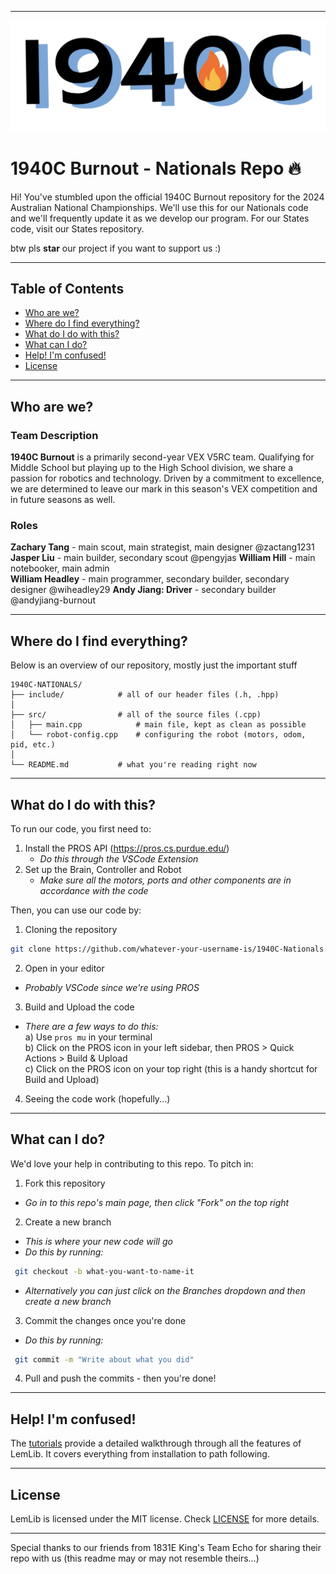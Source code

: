 <hr>
<img src="Logo.png">

# 1940C Burnout - Nationals Repo 🔥

Hi! You've stumbled upon the official 1940C Burnout repository for the 2024 Australian National Championships.
We'll use this for our Nationals code and we'll frequently update it as we develop our program. For our States code, visit our States repository.

btw pls **star** our project if you want to support us :)

---

## Table of Contents

- [Who are we?](#who-are-we)  
- [Where do I find everything?](#where-do-i-find-everything)  
- [What do I do with this?](#what-do-i-do-with-this)  
- [What can I do?](#what-can-i-do)  
- [Help! I'm confused!](#help-im-confused) 
- [License](#license)  

---

## Who are we?

### Team Description

**1940C Burnout** is a primarily second-year VEX V5RC team. Qualifying for Middle School but playing up to the High School division, we share a passion for robotics and technology. Driven by a commitment to excellence, we are determined to leave our mark in this season's VEX competition and in future seasons as well.

### Roles

  **Zachary Tang** - main scout, main strategist, main designer  @zactang1231
  **Jasper Liu** - main builder, secondary scout  @pengyjas
  **William Hill** - main notebooker, main admin  
  **William Headley** - main programmer, secondary builder, secondary designer @wiheadley29
  **Andy Jiang: Driver** - secondary builder @andyjiang-burnout

---

## Where do I find everything?

Below is an overview of our repository, mostly just the important stuff

```
1940C-NATIONALS/
├── include/            # all of our header files (.h, .hpp)
│  
├── src/                # all of the source files (.cpp)
│   ├── main.cpp            # main file, kept as clean as possible 
│   └── robot-config.cpp    # configuring the robot (motors, odom, pid, etc.)
│
└── README.md           # what you're reading right now
```

---

## What do I do with this?

To run our code, you first need to:
1. Install the PROS API (https://pros.cs.purdue.edu/)
    - *Do this through the VSCode Extension*
2. Set up the Brain, Controller and Robot 
    - *Make sure all the motors, ports and other components are in accordance with the code*

Then, you can use our code by:
1. Cloning the repository

```bash  
git clone https://github.com/whatever-your-username-is/1940C-Nationals.git
```  

2. Open in your editor
  - *Probably VSCode since we're using PROS*
3. Build and Upload the code
  - *There are a few ways to do this:*  
      a) Use ```pros mu``` in your terminal  
      b) Click on the PROS icon in your left sidebar, then PROS > Quick Actions > Build & Upload  
      c) Click on the PROS icon on your top right (this is a handy shortcut for Build and Upload)
4. Seeing the code work (hopefully...)

---

## What can I do?

We'd love your help in contributing to this repo. To pitch in:

1. Fork this repository
  - *Go in to this repo's main page, then click "Fork" on the top right*
2. Create a new branch
  - *This is where your new code will go*
  - *Do this by running:*
  ```bash  
   git checkout -b what-you-want-to-name-it
   ```
  - *Alternatively you can just click on the Branches dropdown and then create a new branch*
3. Commit the changes once you're done
  - *Do this by running:*
  ```bash  
   git commit -m "Write about what you did"  
   ```
4. Pull and push the commits - then you're done!

---

## Help! I'm confused!
The [tutorials](https://lemlib.readthedocs.io/en/v0.5.0/tutorials/1_getting_started.html) provide a detailed walkthrough through all the features of LemLib. It covers everything from installation to path following.

---

## License
LemLib is licensed under the MIT license. Check [LICENSE](https://github.com/LemLib/LemLib/blob/master/LICENSE) for more details.

---

Special thanks to our friends from 1831E King's Team Echo for sharing their repo with us (this readme may or may not resemble theirs...)
